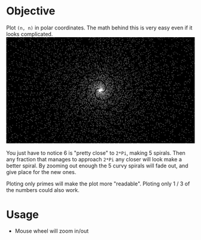 # Objective
Plot `(n, n)` in polar coordinates. The math behind this is very easy even if it looks complicated.
![image](../docs/showcase/prime-polars.png)

You just have to notice 6 is "pretty close" to `2*Pi`, making 5 spirals. Then any fraction that manages to approach `2*Pi` any closer will look make a better spiral. By zooming out enough the 5 curvy spirals will fade out, and give place for the new ones.

Ploting only primes will make the plot more "readable". Ploting only 1 / 3 of the numbers could also work.

# Usage
- Mouse wheel will zoom in/out